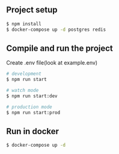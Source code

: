 ## Project setup

```bash
$ npm install
$ docker-compose up -d postgres redis
```

## Compile and run the project
  Create .env file(look at example.env)
```bash
# development
$ npm run start

# watch mode
$ npm run start:dev

# production mode
$ npm run start:prod
```

## Run in docker

```bash
$ docker-compose up -d
```

